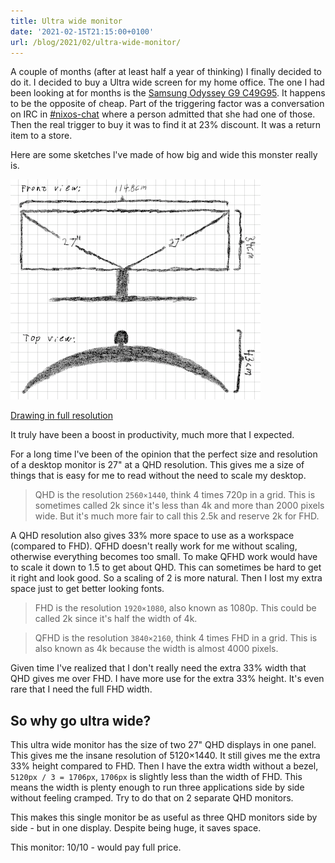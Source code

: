 ```yaml
---
title: Ultra wide monitor
date: '2021-02-15T21:15:00+0100'
url: /blog/2021/02/ultra-wide-monitor/
---
```


A couple of months (after at least half a year of thinking) I finally decided
to do it. I decided to buy a Ultra wide screen for my home office. The one I
had been looking at for months is the [Samsung Odyssey G9 C49G95](https://pricespy.co.uk/computers-accessories/monitors/samsung-odyssey-c49g95t--p5258106). It happens
to be the opposite of cheap. Part of the triggering factor was a conversation
on IRC in [#nixos-chat](https://logs.nix.samueldr.com/nixos-chat/2020-12-06#1607250103-1607250291;) where a person admitted that she had one of those. Then
the real trigger to buy it was to find it at 23% discount. It was a return
item to a store.

Here are some sketches l've made of how big and wide this monster really is.

![Drawn sketch of the monitor size](./drawing_thumb.png)

[Drawing in full resolution](./drawing.png)

It truly have been a boost in productivity, much more that I expected.

For a long time l've been of the opinion that the perfect size and resolution
of a desktop monitor is 27" at a QHD resolution. This gives me a size
of things that is easy for me to read without the need to scale my desktop.

> QHD is the resolution `2560×1440`, think 4 times 720p in a grid.
> This is sometimes called 2k since it's less than 4k and more than 2000 pixels
> wide. But it's much more fair to call this 2.5k and reserve 2k for FHD.

A QHD resolution also gives 33% more space to use as a workspace (compared to
FHD). QFHD doesn't really work for me without scaling,
otherwise everything becomes too small. To make QFHD work would have to scale
it down to 1.5 to get about QHD. This can sometimes be hard to get it right
and look good. So a scaling of 2 is more natural. Then I lost my extra space
just to get better looking fonts.

> FHD is the resolution `1920×1080`, also known as 1080p.  This could
> be called 2k since it's half the width of 4k.

> QFHD is the resolution `3840×2160`, think 4 times FHD in a grid.
> This is also known as 4k because the width is almost 4000 pixels.

Given time I've realized that I don't really need the extra 33% width that
QHD gives me over FHD. I have more use for the extra 33% height. It's even
rare that I need the full FHD width.

## So why go ultra wide?

This ultra wide monitor has the size of two 27" QHD displays in one panel.
This gives me the insane resolution of 5120×1440. It still gives me the extra
33% height compared to FHD. Then I have the extra width without a bezel,
`5120px / 3 = 1706px`, `1706px` is slightly less than the width of FHD. This
means the width is plenty enough to run three applications side by side
without feeling cramped. Try to do that on 2 separate QHD monitors.

This makes this single monitor be as useful as three QHD monitors side by
side - but in one display. Despite being huge, it saves space.

This monitor: 10/10 - would pay full price.
